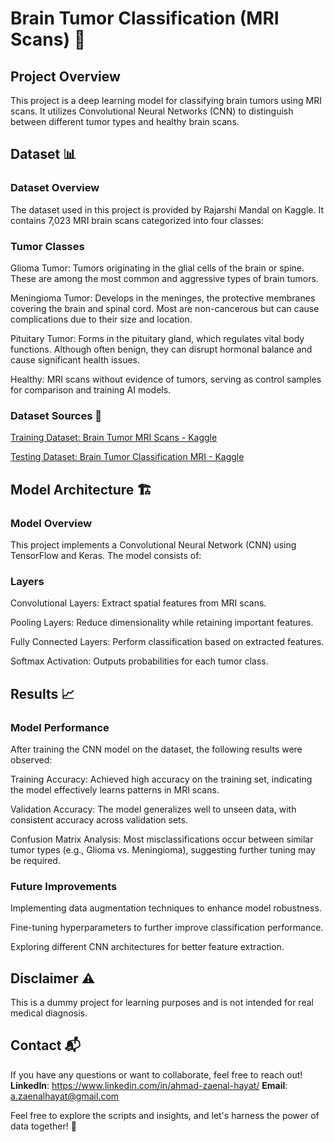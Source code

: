 # Brain Tumor Classification (MRI Scans) 🧠

## Project Overview

This project is a deep learning model for classifying brain tumors using MRI scans. It utilizes Convolutional Neural Networks (CNN) to distinguish between different tumor types and healthy brain scans.

## Dataset 📊

### Dataset Overview

The dataset used in this project is provided by Rajarshi Mandal on Kaggle. It contains 7,023 MRI brain scans categorized into four classes:

### Tumor Classes

Glioma Tumor: Tumors originating in the glial cells of the brain or spine. These are among the most common and aggressive types of brain tumors.

Meningioma Tumor: Develops in the meninges, the protective membranes covering the brain and spinal cord. Most are non-cancerous but can cause complications due to their size and location.

Pituitary Tumor: Forms in the pituitary gland, which regulates vital body functions. Although often benign, they can disrupt hormonal balance and cause significant health issues.

Healthy: MRI scans without evidence of tumors, serving as control samples for comparison and training AI models.

### Dataset Sources 📂

[Training Dataset: Brain Tumor MRI Scans - Kaggle](https://www.kaggle.com/datasets/rm1000/brain-tumor-mri-scans)

[Testing Dataset: Brain Tumor Classification MRI - Kaggle](https://www.kaggle.com/datasets/sartajbhuvaji/brain-tumor-classification-mri)


## Model Architecture 🏗️

### Model Overview

This project implements a Convolutional Neural Network (CNN) using TensorFlow and Keras. The model consists of:

### Layers

Convolutional Layers: Extract spatial features from MRI scans.

Pooling Layers: Reduce dimensionality while retaining important features.

Fully Connected Layers: Perform classification based on extracted features.

Softmax Activation: Outputs probabilities for each tumor class.

## Results 📈

### Model Performance

After training the CNN model on the dataset, the following results were observed:

Training Accuracy: Achieved high accuracy on the training set, indicating the model effectively learns patterns in MRI scans.

Validation Accuracy: The model generalizes well to unseen data, with consistent accuracy across validation sets.

Confusion Matrix Analysis: Most misclassifications occur between similar tumor types (e.g., Glioma vs. Meningioma), suggesting further tuning may be required.

### Future Improvements

Implementing data augmentation techniques to enhance model robustness.

Fine-tuning hyperparameters to further improve classification performance.

Exploring different CNN architectures for better feature extraction.

## Disclaimer ⚠️

This is a dummy project for learning purposes and is not intended for real medical diagnosis.

## Contact 📬

If you have any questions or want to collaborate, feel free to reach out!
**LinkedIn**: https://www.linkedin.com/in/ahmad-zaenal-hayat/
**Email**: a.zaenalhayat@gmail.com

Feel free to explore the scripts and insights, and let's harness the power of data together! 🌟

